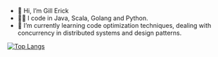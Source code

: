 - 👋 Hi, I’m Gill Erick
- 👨‍💻 I code in Java, Scala, Golang and Python.
- 🌱 I’m currently learning code optimization techniques, dealing with concurrency in distributed systems and design patterns.

[![Top Langs](https://github-readme-stats.vercel.app/api/top-langs/?username=gillerick)](https://github.com/gillerick/github-readme-stats)
